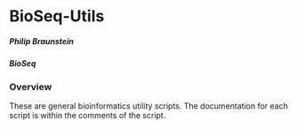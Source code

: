 # BioSeq-Utils
##### Philip Braunstein
##### BioSeq

### Overview
These are general bioinformatics utility scripts. The documentation for each
script is within the comments of the script.
